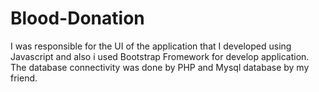 # Blood-Donation
 I was responsible for the UI of the application that I developed using Javascript  and also i used Bootstrap Fromework for develop application. The database  connectivity was done by PHP and Mysql database by my friend.
